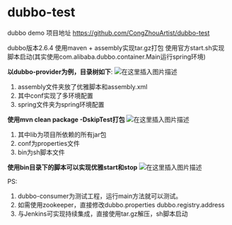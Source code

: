 # dubbo-test
dubbo demo
项目地址 https://github.com/CongZhouArtist/dubbo-test

dubbo版本2.6.4
使用maven + assembly实现tar.gz打包
使用官方start.sh实现脚本启动(其实使用com.alibaba.dubbo.container.Main运行spring环境)

**以dubbo-provider为例，目录树如下**:
![在这里插入图片描述](https://img-blog.csdnimg.cn/2018103023312483.png?x-oss-process=image/watermark,type_ZmFuZ3poZW5naGVpdGk,shadow_10,text_aHR0cHM6Ly9ibG9nLmNzZG4ubmV0L3p4Y2MxMzE0,size_16,color_FFFFFF,t_70)

 1. assembly文件夹放了优雅脚本和assembly.xml
 2. 其中conf实现了多环境配置
 3.  spring文件夹为spring环境配置

**使用mvn clean package -DskipTest打包**
![在这里插入图片描述](https://img-blog.csdnimg.cn/2018103023545080.png)

 1. 其中lib为项目所依赖的所有jar包 
 2. conf为properties文件 
 3. bin为sh脚本文件

**使用bin目录下的脚本可以实现优雅start和stop**
![在这里插入图片描述](https://img-blog.csdnimg.cn/20181030235907441.png)


PS:
 1. dubbo-consumer为测试工程，运行main方法就可以测试。
 2. 如需使用zookeeper，直接修改dubbo.properties  dubbo.registry.address
 3. 与Jenkins可实现持续集成，直接使用tar.gz解压，sh脚本启动
